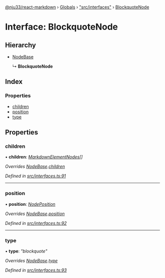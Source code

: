 [@nju33/react-markdown](../README.md) › [Globals](../globals.md) › ["src/interfaces"](../modules/_src_interfaces_.md) › [BlockquoteNode](_src_interfaces_.blockquotenode.md)

# Interface: BlockquoteNode

## Hierarchy

* [NodeBase](_src_interfaces_.nodebase.md)

  ↳ **BlockquoteNode**

## Index

### Properties

* [children](_src_interfaces_.blockquotenode.md#children)
* [position](_src_interfaces_.blockquotenode.md#position)
* [type](_src_interfaces_.blockquotenode.md#type)

## Properties

###  children

• **children**: *[MarkdownElementNodes](../modules/_src_interfaces_.md#markdownelementnodes)[]*

*Overrides [NodeBase](_src_interfaces_.nodebase.md).[children](_src_interfaces_.nodebase.md#optional-children)*

*Defined in [src/interfaces.ts:91](https://github.com/nju33/react-markdown/blob/52ced5e/src/interfaces.ts#L91)*

___

###  position

• **position**: *[NodePosition](_src_interfaces_.nodeposition.md)*

*Overrides [NodeBase](_src_interfaces_.nodebase.md).[position](_src_interfaces_.nodebase.md#position)*

*Defined in [src/interfaces.ts:92](https://github.com/nju33/react-markdown/blob/52ced5e/src/interfaces.ts#L92)*

___

###  type

• **type**: *"blockquote"*

*Overrides [NodeBase](_src_interfaces_.nodebase.md).[type](_src_interfaces_.nodebase.md#type)*

*Defined in [src/interfaces.ts:93](https://github.com/nju33/react-markdown/blob/52ced5e/src/interfaces.ts#L93)*
